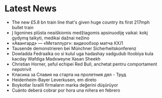 # Latest News
-  The new £5.8 bn train line that's given huge country its first 217mph bullet train
-  Į ligonines plūsta neaiškiomis medžiagomis apsinuodiję vaikai: kokį gydymą taikyti, medikai dažnai nežino
-  «Авангард» — «Металлург»: видеообзор матча КХЛ
-  Tausende demonstrieren bei Münchner Sicherheitskonferenz
-  Dowladda Fedraalka oo si kulul uga hadashay xadgudub Itoobiya kula kacday Wafdiga Madxweyne Xasan Sheekh
-  Christian Horner, șeful echipei Red Bull, anchetat pentru comportament nepotrivit
-  Класика за Славия на старта на пролетния дял - Труд
-  Heidenheim-Bayer Leverkusen, em direto
-  Boykotlar İsrailli firmaların marka değerini düşürüyor
-  Cuánto deberá cobrar por hora una niñera en febrero
